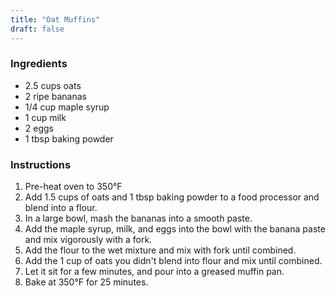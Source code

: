 ```yaml
---
title: "Oat Muffins"
draft: false
---
```


### Ingredients

- 2.5 cups oats
- 2 ripe bananas
- 1/4 cup maple syrup
- 1 cup milk
- 2 eggs
- 1 tbsp baking powder

### Instructions

1. Pre-heat oven to 350°F
1. Add 1.5 cups of oats and 1 tbsp baking powder to a food processor and blend into a flour.
1. In a large bowl, mash the bananas into a smooth paste.
1. Add the maple syrup, milk, and eggs into the bowl with the banana paste and
   mix vigorously with a fork.
1. Add the flour to the wet mixture and mix with fork until combined.
1. Add the 1 cup of oats you didn't blend into flour and mix until combined.
1. Let it sit for a few minutes, and pour into a greased muffin pan.
1. Bake at 350°F for 25 minutes.
